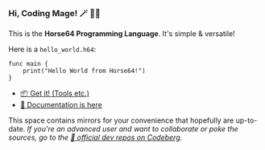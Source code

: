 
### Hi, Coding Mage! 🪄 🧙‍♀️ 

This is the **Horse64 Programming Language**. It's simple & versatile!

Here is a `hello_world.h64`:

```Horse64
func main {
    print("Hello World from Horse64!")
}
```

* [📦 Get it! (Tools etc.)](https://horse64.org/download)
* [📖 Documentation is here](https://horse64.org/docs)

This space contains mirrors for your convenience
that hopefully are up-to-date. *If you're an advanced user
and want to collaborate or poke the sources,
go to the [🔨 official dev repos on
Codeberg](https://codeberg.org/Horse64).*
